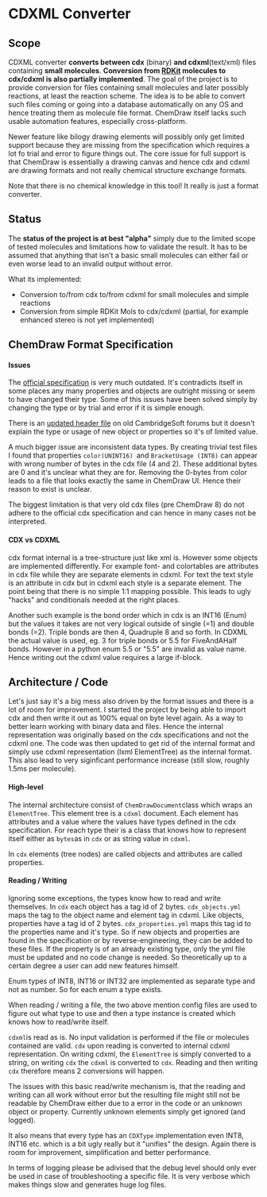 # CDXML Converter

## Scope

CDXML converter **converts between cdx** (binary) **and cdxml**(text/xml) files containing **small molecules**. **Conversion from [RDKit](https://github.com/rdkit/rdkit) molecules to cdx/cdxml is also partially implemented**. The goal of the project is to provide conversion for files containing small molecules and later possibly reactions, at least the reaction scheme. The idea is to be able to convert such files coming or going into a database automatically on any OS and hence treating them as molecule file format. ChemDraw itself lacks such usable automation features, especially cross-platform.

Newer feature like bilogy drawing elements will possibly only get limited support because they are missing from the specification which requires a lot fo trial and error to figure things out. The core issue for full support is that ChemDraw is essentially a drawing canvas and hence cdx and cdxml are drawing formats and not really chemical structure exchange formats.

Note that there is no chemical knowledge in this tool! It really is just a format converter.

## Status

The **status of the project is at best "alpha"** simply due to the limited scope of tested molecules and limitations how to validate the result. It has to be assumed that anything that isn't a basic small molecules can either fail or even worse lead to an invalid output without error. 

What its implemented:

- Conversion to/from cdx to/from cdxml for small molecules and simple reactions
- Conversion from simple RDKit Mols to cdx/cdxml (partial, for example enhanced stereo is not yet implemented)

## ChemDraw Format Specification

#### Issues

The [official specification](https://www.cambridgesoft.com/services/documentation/sdk/chemdraw/cdx/General.htm) is very much outdated. It's contradicts itself in some places any many properties and objects are outright missing or seem to have changed their type. Some of this issues have been solved simply by changing the type or by trial and error if it is simple enough.

There is an [updated header file](http://forums.cambridgesoft.com/messageview.aspx?catid=12&threadid=3822) on old CambridgeSoft forums but it doesn't explain the type or usage of new object or properties so it's of limited value.

A much bigger issue are inconsistent data types. By creating trivial test files I found that properties `color(UNINT16) `and `BracketUsage (INT8)` can appear with wrong number of bytes in the cdx file (4 and 2). These additional bytes are 0 and it's unclear what they are for. Removing the 0-bytes from color leads to a file that looks exactly the same in ChemDraw UI. Hence their reason to exist is unclear.

The biggest limitation is that very old cdx files (pre ChemDraw 8) do not adhere to the official cdx specification and can hence in many cases not be interpreted.

#### CDX vs CDXML

cdx format internal is a tree-structure just like xml is. However some objects are implemented differently. For example font- and colortables are attributes in cdx file while they are separate elements in cdxml. For text the text style is an attribute in cdx but in cdxml each style is a separate element. The point being that there is no simple 1:1 mapping possible. This leads to ugly "hacks" and conditionals needed at the right places.

Another such example is the bond order which in cdx is an INT16 (Enum) but the values it takes are not very logical outside of single (=1) and double bonds (=2). Triple bonds are then 4, Quadruple 8 and so forth. In CDXML the actual value is used, eg. 3 for triple bonds or 5.5 for FiveAndAHalf bonds. However in a python enum 5.5 or "5.5" are invalid as value name. Hence writing out the cdxml value requires a large if-block.

## Architecture / Code

Let's just say it's a big mess also driven by the format issues and there is a lot of room for improvement. I started the project by being able to import cdx and then write it out as 100% equal on byte level again. As a way to better learn working with binary data and files. Hence the internal representation was originally based on the cdx specifications and not the cdxml one. The code was then updated to get rid of the internal format and simply use cdxml representation (lxml ElementTree) as the internal format. This also lead to very siginficant performance increase (still slow, roughly 1.5ms per molecule).

#### High-level

The internal architecture consist of `ChemDrawDocument`class which wraps an `ElementTree`. This element tree is a `cdxml` document. Each element has attributes and a value where the values have types defined in the cdx specification. For reach type their is a class that knows how to represent itself either as `bytes`as in `cdx` or as string value in `cdxml`.

In `cdx` elements (tree nodes) are called objects and attributes are called properties.

#### Reading / Writing

Ignoring some exceptions, the types know how to read and write themselves. In `cdx` each object has a tag id of 2 bytes. `cdx_objects.yml` maps the tag to the object name and element tag in cdxml. Like objects, properties have a tag id of 2 bytes. `cdx_properties.yml` maps this tag id to the properties name and it's type. So if new objects and properties are found in the specification or by reverse-engineering,  they can be added to these files. If the property is of an already existing type, only the yml file must be updated and no code change is needed. So theoretically up to a certain degree a user can add new features himself.

Enum types of INT8, INT16 or INT32 are implemented as separate type and not as number. So for each enum a type exists.

When reading / writing a file, the two above mention config files are used to figure out what type to use and then a type instance is created which knows how to read/write itself.

`cdxml`is read as is. No input validation is performed if the file or molecules contained are valid. `cdx` upon reading is converted to internal cdxml representation. On writing cdxml, the `ElementTree` is simply converted to a string, on writing `cdx` the `cdxml` is converted to `cdx`. Reading and then writing `cdx` therefore means 2 conversions will happen.

The issues with this basic read/write mechanism is, that the reading and writing can all work without error but the resulting file might still not be readable by ChemDraw either due to a error in the code or an unknown object or property. Currently unknown elements simply get ignored (and logged).

It also means that every type has an `CDXType` implementation even INT8, INT16 etc. which is a bit ugly really but it "unifies" the design. Again there is room for improvement, simplification and better performance.

In terms of logging please be adivised that the debug level should only ever be used in case of troubleshooting a specific file. It is very verbose which makes things slow and generates huge log files.